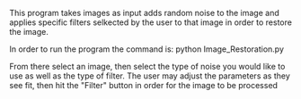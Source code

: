This program takes images as input adds random noise to the image and applies specific filters selkected by the user to that image in order to restore the image. 

In order to run the program the command is:
python Image_Restoration.py

From there select an image, then select the type of noise you would like to use as well as the type of filter. The user may adjust the parameters as they see fit, then hit the "Filter" button in order for the image to be processed
